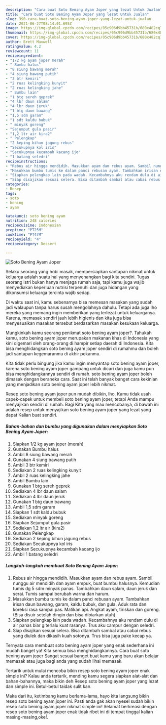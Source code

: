 ```yaml
---
description: "Cara buat Soto Bening Ayam Joper yang lezat Untuk Jualan"
title: "Cara buat Soto Bening Ayam Joper yang lezat Untuk Jualan"
slug: 390-cara-buat-soto-bening-ayam-joper-yang-lezat-untuk-jualan
date: 2021-06-27T08:14:01.695Z
image: https://img-global.cpcdn.com/recipes/05c906d9bb45731b/680x482cq70/soto-bening-ayam-joper-foto-resep-utama.jpg
thumbnail: https://img-global.cpcdn.com/recipes/05c906d9bb45731b/680x482cq70/soto-bening-ayam-joper-foto-resep-utama.jpg
cover: https://img-global.cpcdn.com/recipes/05c906d9bb45731b/680x482cq70/soto-bening-ayam-joper-foto-resep-utama.jpg
author: Brett Maxwell
ratingvalue: 4.2
reviewcount: 11
recipeingredient:
- "1/2 kg ayam joper merah"
- " Bumbu halus"
- "8 siung bawang merah"
- "4 siung bawang putih"
- "3 btr kemiri"
- "2 ruas kelingking kunyit"
- "2 ruas kelingking jahe"
- " Bumbu lain"
- "1 btg sereh geprek"
- "4 lbr daun salam"
- "4 lbr daun jeruk"
- "1 btg daun bawang"
- "1,5 sdm garam"
- "1 sdt kaldu bubuk"
- " minyak goreng"
- "Sejumput gula pasir"
- "1,2 ltr air kira2"
- " Pelengkap"
- "2 keping bihun jagung rebus"
- "Secukupnya kol iris"
- "Secukupnya kecambah kacang ijo"
- "1 batang seledri"
recipeinstructions:
- "Rebus air hingga mendidih. Masukkan ayam dan rebus ayam. Sambil nunggu air mendidih dan ayam empuk, buat bumbu halusnya. Kemudian tumis dg 5 sdm minyak panas. Tambahkan daun salam, daun jeruk dan serai. Tumis sampai berubah warna dan harum."
- "Masukkan bumbu tumis ke dalam panci rebusan ayam. Tambahkan irisan daun bawang, garam, kaldu bubuk, dan gula. Aduk rata dan koreksi rasa sampai pas. Matikan api. Angkat ayam, tiriskan dan goreng. (Bisa disuir setelah dingin dan bisa dibiarkan utuh)"
- "Siapkan pelengkap lain pada wadah. Kecambahnya aku rendam dulu di air panas biar g terlalu kuat rasanya. Trus aku campur dengan seledri."
- "Siap disajikan sesuai selera. Bisa ditambah sambal atau cabai rebus yang diulek dan dikasih kuah sotonya. Trus bisa juga pake kecap ya."
categories:
- Resep
tags:
- soto
- bening
- ayam

katakunci: soto bening ayam 
nutrition: 248 calories
recipecuisine: Indonesian
preptime: "PT25M"
cooktime: "PT47M"
recipeyield: "4"
recipecategory: Dessert

---
```



![Soto Bening Ayam Joper](https://img-global.cpcdn.com/recipes/05c906d9bb45731b/680x482cq70/soto-bening-ayam-joper-foto-resep-utama.jpg)

Selaku seorang yang hobi masak, mempersiapkan santapan nikmat untuk keluarga adalah suatu hal yang menyenangkan bagi kita sendiri. Tugas seorang istri bukan hanya menjaga rumah saja, tapi kamu juga wajib menyediakan keperluan nutrisi terpenuhi dan juga hidangan yang dikonsumsi keluarga tercinta wajib sedap.

Di waktu  saat ini, kamu sebenarnya bisa memesan masakan yang sudah jadi walaupun tanpa harus susah mengolahnya dahulu. Tetapi ada juga lho mereka yang memang ingin memberikan yang terlezat untuk keluarganya. Karena, memasak sendiri jauh lebih higienis dan kita juga bisa menyesuaikan masakan tersebut berdasarkan masakan kesukaan keluarga. 



Mungkinkah kamu seorang penikmat soto bening ayam joper?. Tahukah kamu, soto bening ayam joper merupakan makanan khas di Indonesia yang kini digemari oleh orang-orang di hampir setiap daerah di Indonesia. Kita bisa menghidangkan soto bening ayam joper sendiri di rumahmu dan boleh jadi santapan kegemaranmu di akhir pekanmu.

Kita tidak perlu bingung jika kamu ingin menyantap soto bening ayam joper, karena soto bening ayam joper gampang untuk dicari dan juga kamu pun bisa menghidangkannya sendiri di rumah. soto bening ayam joper boleh dimasak dengan beraneka cara. Saat ini telah banyak banget cara kekinian yang menjadikan soto bening ayam joper lebih nikmat.

Resep soto bening ayam joper pun mudah dibikin, lho. Kamu tidak usah capek-capek untuk membeli soto bening ayam joper, tetapi Anda mampu menyajikan sendiri di rumah. Bagi Kita yang mau mencobanya, di bawah ini adalah resep untuk menyajikan soto bening ayam joper yang lezat yang dapat Kalian buat sendiri.

<!--inarticleads1-->

##### Bahan-bahan dan bumbu yang digunakan dalam menyiapkan Soto Bening Ayam Joper:

1. Siapkan 1/2 kg ayam joper (merah)
1. Gunakan  Bumbu halus
1. Ambil 8 siung bawang merah
1. Gunakan 4 siung bawang putih
1. Ambil 3 btr kemiri
1. Sediakan 2 ruas kelingking kunyit
1. Ambil 2 ruas kelingking jahe
1. Ambil  Bumbu lain
1. Gunakan 1 btg sereh geprek
1. Sediakan 4 lbr daun salam
1. Sediakan 4 lbr daun jeruk
1. Gunakan 1 btg daun bawang
1. Ambil 1,5 sdm garam
1. Siapkan 1 sdt kaldu bubuk
1. Sediakan  minyak goreng
1. Siapkan Sejumput gula pasir
1. Sediakan 1,2 ltr air (kira2)
1. Gunakan  Pelengkap
1. Sediakan 2 keping bihun jagung rebus
1. Sediakan Secukupnya kol iris
1. Siapkan Secukupnya kecambah kacang ijo
1. Ambil 1 batang seledri




<!--inarticleads2-->

##### Langkah-langkah membuat Soto Bening Ayam Joper:

1. Rebus air hingga mendidih. Masukkan ayam dan rebus ayam. Sambil nunggu air mendidih dan ayam empuk, buat bumbu halusnya. Kemudian tumis dg 5 sdm minyak panas. Tambahkan daun salam, daun jeruk dan serai. Tumis sampai berubah warna dan harum.
1. Masukkan bumbu tumis ke dalam panci rebusan ayam. Tambahkan irisan daun bawang, garam, kaldu bubuk, dan gula. Aduk rata dan koreksi rasa sampai pas. Matikan api. Angkat ayam, tiriskan dan goreng. (Bisa disuir setelah dingin dan bisa dibiarkan utuh)
1. Siapkan pelengkap lain pada wadah. Kecambahnya aku rendam dulu di air panas biar g terlalu kuat rasanya. Trus aku campur dengan seledri.
1. Siap disajikan sesuai selera. Bisa ditambah sambal atau cabai rebus yang diulek dan dikasih kuah sotonya. Trus bisa juga pake kecap ya.




Ternyata cara membuat soto bening ayam joper yang enak sederhana ini mudah banget ya! Kita semua bisa menghidangkannya. Cara buat soto bening ayam joper Sangat sesuai banget buat kamu yang baru akan belajar memasak atau juga bagi anda yang sudah lihai memasak.

Tertarik untuk mulai mencoba bikin resep soto bening ayam joper enak simple ini? Kalau anda tertarik, mending kamu segera siapkan alat-alat dan bahan-bahannya, maka bikin deh Resep soto bening ayam joper yang lezat dan simple ini. Betul-betul taidak sulit kan. 

Maka dari itu, ketimbang kamu berlama-lama, hayo kita langsung bikin resep soto bening ayam joper ini. Pasti anda gak akan nyesel sudah bikin resep soto bening ayam joper nikmat simple ini! Selamat berkreasi dengan resep soto bening ayam joper enak tidak ribet ini di tempat tinggal kalian masing-masing,oke!.

